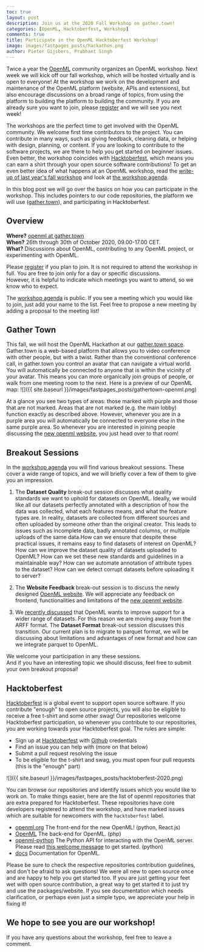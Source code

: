```yaml
---
toc: true
layout: post
description: Join us at the 2020 Fall Workshop on gather.town!
categories: [OpenML, Hacktoberfest, Workshop]
comments: true
title: Participate in the OpenML Hacktoberfest Workshop!
image: images/fastpages_posts/hackathon.png
author: Pieter Gijsbers, Prabhant Singh
---
```


Twice a year the [OpenML](https://www.openml.org/) community organizes an OpenML workshop.
Next week we will kick off our fall workshop, which will be hosted virtually and is open to everyone!
At the workshop we work on the development and maintenance of the OpenML platform (website, APIs and extensions), 
but also encourage discussions on a broad range of topics, from using the platform to building the platform to building the community.
If you are already sure you want to join, please [register](https://docs.google.com/forms/d/e/1FAIpQLSedDOBZzuQP9dACFWiPqXcl1HvURB9h3SOdwPq45PB-87TPyg/viewform) and we will see you next week!

The workshops are the perfect time to get involved with the OpenML community.
We welcome first time contributors to the project. You can contribute in many ways, such as giving feedback, cleaning data, or helping with design, planning, or content.
If you are looking to contribute to the software projects, we are there to help you get started on beginner issues.
Even better, the workshop coincides with [Hacktoberfest](https://hacktoberfest.digitalocean.com/), 
which means you can earn a shirt through your open source software contributions!
To get an even better idea of what happens at an OpenML workshop, read the [write-up of last year's fall workshop](https://openml.github.io/blog/openml/2019/10/24/OpenML-workshop-at-Dagstuhl.html) 
and look at [the workshop agenda](https://docs.google.com/document/d/1-cjXSqjbce0Gq5zydkp-RNQQmxmcSW4WQ0fWTHUwU9E/edit#).

In this blog post we will go over the basics on how you can participate in the workshop.
This includes pointers to our code repositories, the platform we will use ([gather.town](https://gather.town/)), and participating in Hacktoberfest.

## Overview

**Where?** [openml at gather.town](https://gather.town/app/c5wA3zo8WPkg579u/openml)  
**When?**  26th through 30th of October 2020, 09.00-17.00 CET.  
**What?**  Discussions about OpenML, contributing to any OpenML project, or experimenting with OpenML.

Please [register](https://docs.google.com/forms/d/e/1FAIpQLSedDOBZzuQP9dACFWiPqXcl1HvURB9h3SOdwPq45PB-87TPyg/viewform) if you plan to join.
It is not required to attend the workshop in full. 
You are free to join only for a day or specific discussions.  
However, it is helpful to indicate which meetings you want to attend, so we know who to expect.  

The [workshop agenda](https://docs.google.com/document/d/1-cjXSqjbce0Gq5zydkp-RNQQmxmcSW4WQ0fWTHUwU9E/edit#) is public.
If you see a meeting which you would like to join, just add your name to the list.
Feel free to propose a new meeting by adding a proposal to the meeting list!
 

## Gather Town
This fall, we will host the OpenML Hackathon at our [gather.town space](https://gather.town/app/c5wA3zo8WPkg579u/openml).
Gather.town is a web-based platform that allows you to video conference with other people, but with a twist.
Rather than the conventional conference call, in gather.town you control an avatar that can navigate a virtual world.
You will automatically be connected to anyone that is within the vicinity of your avatar.
This means you can more organically join groups of people, or walk from one meeting room to the next.
Here is a preview of our OpenML map:
![]({{ site.baseurl }}/images/fastpages_posts/gathertown-openml.png)

At a glance you see two types of areas: those marked with purple and those that are not marked.
Areas that are not marked (e.g. the main lobby) function exactly as described above.
However, whenever you are in a purple area you will automatically be connected to everyone else in the same purple area.
So whenever you are interested in joining people discussing the [new openml website](https://new.openml.org/), you just head over to that room!

## Breakout Sessions
In the [workshop agenda](https://docs.google.com/document/d/1-cjXSqjbce0Gq5zydkp-RNQQmxmcSW4WQ0fWTHUwU9E/edit#) you will find various breakout sessions.
These cover a wide range of topics, and we will briefly cover a few of them to give you an impression.

1. The **Dataset Quality** break-out session discusses what quality standards we want to uphold for datasets on OpenML.
Ideally, we would like all our datasets perfectly annotated with a description of how the data was collected, what each features means, and what the feature types are.
In reality, datasets are collected from different sources and often uploaded by someone other than the original creator.
This leads to issues such as incomplete data, badly annotated columns, or multiple uploads of the same data.How can we ensure that despite these practical issues, it remains easy to find datasets of interest on OpenML?
How can we improve the dataset quality of datasets uploaded to OpenML?
How can we set these new standards and guidelines in a maintainable way?
How can we automate annotation of attribute types to the dataset?
How can we detect corrupt datasets before uploading it to server?

2. The **Website Feedback** break-out session is to discuss the newly designed [OpenML website](https://github.com/minio/minio/issues/4364).
We will appreciate any feedback on frontend, functionalities and limitations of the [new openml website](https://new.openml.org).   

3. We [recently discussed](https://openml.github.io/blog/openml/data/2020/03/23/Finding-a-standard-dataset-format-for-machine-learning.html) that OpenML wants to improve support for a wider range of datasets.
For this reason we are moving away from the ARFF format. The **Dataset Format** break-out session discusses this transition. 
Our current plan is to migrate to parquet format, we will be discussing about limitations and advantages of new format and how can we integrate parquet to OpenML. 

We welcome your participation in any these sessions.  
And if you have an interesting topic we should discuss, feel free to submit your own breakout proposal!

## Hacktoberfest

[Hacktoberfest](https://hacktoberfest.digitalocean.com/) is a global event to support open source software.
If you contribute "enough" to open source projects, you will also be eligible to receive a free t-shirt and some other swag!
Our repositories welcome Hacktoberfest participation, so whenever you contribute to our repositories, you are working towards your Hacktoberfest goal.
The rules are simple:
 - Sign up at [Hacktoberfest](https://hacktoberfest.digitalocean.com/) with [Github](https://github.com/) credentials
 - Find an issue you can help with (more on that below)
 - Submit a pull request resolving the issue
 - To be eligible for the t-shirt and swag, you must open four pull requests (this is the "enough" part)

![]({{ site.baseurl }}/images/fastpages_posts/hacktoberfest-2020.png)
 
You can browse our repositories and identify issues which you would like to work on.
To make things easier, here are the list of openml repositories that are extra prepared for Hacktoberfest.
These repositories have core developers registered to attend the workshop, and have marked issues which are suitable for newcomers with the `hacktoberfest` label.

 - [openml.org](https://github.com/openml/openml.org) The front-end for the new OpenML! (python, React.js)
 - [OpenML](https://github.com/openml/OpenML) The back-end for OpenML. (php)
 - [openml-python](https://github.com/openml/openml-python) The Python API for interacting with the OpenML server. Please read [this welcome message](https://github.com/openml/openml-python/issues/953) to get started. (python)
 - [docs](https://github.com/openml/docs) Documentation for OpenML.
 
Please be sure to check the respective repositories contribution guidelines, and don't be afraid to ask questions!
We were all new to open source once and are happy to help you get started too.
If you are just getting your feet wet with open source contribution, a great way to get started it to just try and use the packages/website.
If you see documentation which needs clarification, or perhaps even just a simple typo, we appreciate your help in fixing it!

## We hope to see you are our workshop!
If you have any questions about the workshop, feel free to leave a comment.
